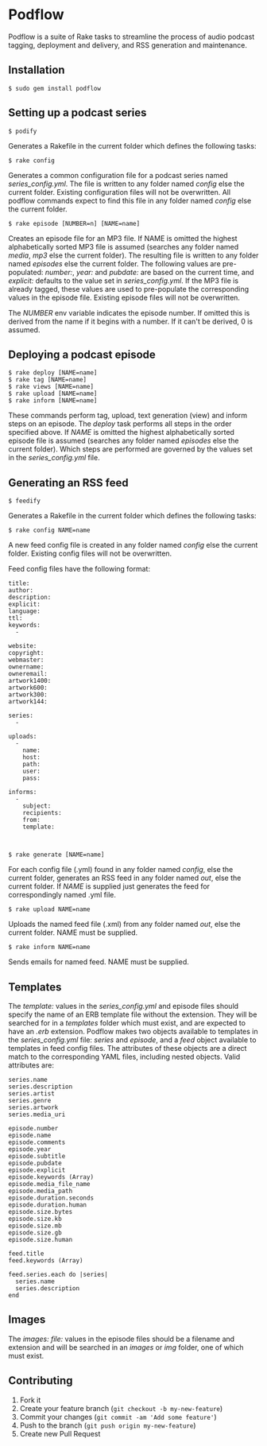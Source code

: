 # Podflow

Podflow is a suite of Rake tasks to streamline the process of audio podcast tagging, deployment and delivery, and RSS generation and maintenance.

## Installation

    $ sudo gem install podflow

## Setting up a podcast series

    $ podify

Generates a Rakefile in the current folder which defines the following tasks:

    $ rake config

Generates a common configuration file for a podcast series named *series_config.yml*. The file is written to any folder named *config* else the current folder. Existing configuration files will not be overwritten. All podflow commands expect to find this file in any folder named *config* else the current folder.

    $ rake episode [NUMBER=n] [NAME=name]

Creates an episode file for an MP3 file. If NAME is omitted the highest alphabetically sorted MP3 file is assumed (searches any folder named *media*, *mp3* else the current folder). The resulting file is written to any folder named *episodes* else the current folder. The following values are pre-populated: *number:*, *year:* and *pubdate:* are based on the current time, and *explicit:* defaults to the value set in *series_config.yml*. If the MP3 file is already tagged, these values are used to pre-populate the corresponding values in the episode file. Existing episode files will not be overwritten.

The *NUMBER* env variable indicates the episode number. If omitted this is derived from the name if it begins with a number. If it can't be derived, 0 is assumed.

## Deploying a podcast episode

    $ rake deploy [NAME=name]
    $ rake tag [NAME=name]
    $ rake views [NAME=name]
    $ rake upload [NAME=name]
    $ rake inform [NAME=name]

These commands perform tag, upload, text generation (view) and inform steps on an episode. The *deploy* task performs all steps in the order specified above. If *NAME* is omitted the highest alphabetically sorted episode file is assumed (searches any folder named *episodes* else the current folder). Which steps are performed are governed by the values set in the *series_config.yml* file.


## Generating an RSS feed

    $ feedify

Generates a Rakefile in the current folder which defines the following tasks:

    $ rake config NAME=name

A new feed config file is created in any folder named *config* else the current folder. Existing config files will not be overwritten.

Feed config files have the following format:

    title:
    author:
    description:
    explicit:
    language:
    ttl:
    keywords:
      - 
    
    website:
    copyright:
    webmaster:
    ownername:
    owneremail:
    artwork1400:
    artwork600:
    artwork300:
    artwork144:
    
    series:
      - 
      
    uploads:
      - 
        name:
        host:
        path:
        user:
        pass:
    
    informs:
      -
        subject:
        recipients:
        from:
        template:

 

    $ rake generate [NAME=name]

For each config file (.yml) found in any folder named *config*, else the current folder, generates an RSS feed in any folder named *out*, else the current folder. If *NAME* is supplied just generates the feed for correspondingly named .yml file.

    $ rake upload NAME=name

Uploads the named feed file (.xml) from any folder named *out*, else the current folder. NAME must be supplied.

    $ rake inform NAME=name

Sends emails for named feed. NAME must be supplied.

## Templates

The *template:* values in the *series_config.yml* and episode files should specify the name of an ERB template file without the extension. They will be searched for in a *templates* folder which must exist, and are expected to have an *.erb* extension. Podflow makes two objects available to templates in the *series_config.yml* file: *series* and *episode*, and a *feed* object available to templates in feed config files. The attributes of these objects are a direct match to the corresponding YAML files, including nested objects. Valid attributes are:

    series.name
    series.description
    series.artist
    series.genre
    series.artwork
    series.media_uri
    
    episode.number
    episode.name
    episode.comments
    episode.year
    episode.subtitle
    episode.pubdate
    episode.explicit
    episode.keywords (Array)
    episode.media_file_name
    episode.media_path
    episode.duration.seconds
    episode.duration.human
    episode.size.bytes
    episode.size.kb
    episode.size.mb
    episode.size.gb
    episode.size.human
    
    feed.title
    feed.keywords (Array)
    
    feed.series.each do |series|
      series.name
      series.description
    end


## Images

The *images: file:* values in the episode files should be a filename and extension and will be searched in an *images* or *img* folder, one of which must exist.


## Contributing

1. Fork it
2. Create your feature branch (`git checkout -b my-new-feature`)
3. Commit your changes (`git commit -am 'Add some feature'`)
4. Push to the branch (`git push origin my-new-feature`)
5. Create new Pull Request
